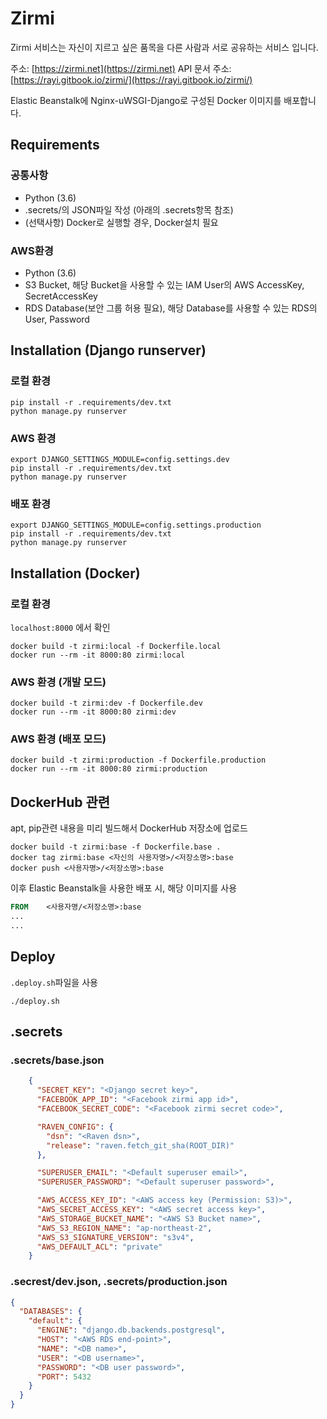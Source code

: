# Zirmi

Zirmi 서비스는 자신이 지르고 싶은 품목을 다른 사람과 서로 공유하는 서비스 입니다.

주소: [https://zirmi.net](https://zirmi.net)
API 문서 주소: [https://rayi.gitbook.io/zirmi/](https://rayi.gitbook.io/zirmi/)

Elastic Beanstalk에 Nginx-uWSGI-Django로 구성된 Docker 이미지를 배포합니다.

## Requirements

### 공통사항

- Python (3.6)
- .secrets/의 JSON파일 작성 (아래의 .secrets항목 참조)
- (선택사항) Docker로 실행할 경우, Docker설치 필요

### AWS환경

- Python (3.6)
- S3 Bucket, 해당 Bucket을 사용할 수 있는 IAM User의 AWS AccessKey, SecretAccessKey
- RDS Database(보안 그룹 허용 필요), 해당 Database를 사용할 수 있는 RDS의 User, Password

## Installation (Django runserver)

### 로컬 환경

```
pip install -r .requirements/dev.txt
python manage.py runserver
```

### AWS 환경

```
export DJANGO_SETTINGS_MODULE=config.settings.dev
pip install -r .requirements/dev.txt
python manage.py runserver
```

### 배포 환경

```
export DJANGO_SETTINGS_MODULE=config.settings.production
pip install -r .requirements/dev.txt
python manage.py runserver
```

## Installation (Docker)

### 로컬 환경

`localhost:8000` 에서 확인

```
docker build -t zirmi:local -f Dockerfile.local
docker run --rm -it 8000:80 zirmi:local
```

### AWS 환경 (개발 모드)

```
docker build -t zirmi:dev -f Dockerfile.dev
docker run --rm -it 8000:80 zirmi:dev
```

### AWS 환경 (배포 모드)

```
docker build -t zirmi:production -f Dockerfile.production
docker run --rm -it 8000:80 zirmi:production
```

## DockerHub 관련

apt, pip관련 내용을 미리 빌드해서 DockerHub 저장소에 업로드

```
docker build -t zirmi:base -f Dockerfile.base .
docker tag zirmi:base <자신의 사용자명>/<저장소명>:base
docker push <사용자명>/<저장소명>:base
```

이후 Elastic Beanstalk을 사용한 배포 시, 해당 이미지를 사용

```dockerfile
FROM    <사용자명/<저장소명>:base
...
...
```

## Deploy

`.deploy.sh`파일을 사용

```
./deploy.sh
```

## .secrets

### .secrets/base.json

```json
    {
      "SECRET_KEY": "<Django secret key>",
      "FACEBOOK_APP_ID": "<Facebook zirmi app id>",
      "FACEBOOK_SECRET_CODE": "<Facebook zirmi secret code>",

      "RAVEN_CONFIG": {
        "dsn": "<Raven dsn>",
        "release": "raven.fetch_git_sha(ROOT_DIR)"
      },

      "SUPERUSER_EMAIL": "<Default superuser email>",
      "SUPERUSER_PASSWORD": "<Default superuser password>",

      "AWS_ACCESS_KEY_ID": "<AWS access key (Permission: S3)>",
      "AWS_SECRET_ACCESS_KEY": "<AWS secret access key>",
      "AWS_STORAGE_BUCKET_NAME": "<AWS S3 Bucket name>",
      "AWS_S3_REGION_NAME": "ap-northeast-2",
      "AWS_S3_SIGNATURE_VERSION": "s3v4",
      "AWS_DEFAULT_ACL": "private"
    }
```

### .secrest/dev.json, .secrets/production.json

```json
{
  "DATABASES": {
    "default": {
      "ENGINE": "django.db.backends.postgresql",
      "HOST": "<AWS RDS end-point>",
      "NAME": "<DB name>",
      "USER": "<DB username>",
      "PASSWORD": "<DB user password>",
      "PORT": 5432
    }
  }
}
```
